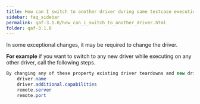 ```yaml
---
title: How can I switch to another driver during same testcase execution.
sidebar: faq_sidebar
permalink: qaf-3.1.0/how_can_i_switch_to_another_driver.html
folder: qaf-3.1.0
---
```


In some exceptional changes, it may be required to change the driver.

**For example** if you want to switch to any new driver while executing on any other driver, call the following steps.

```java
By changing any of these property existing driver teardowns and new driver instance creates
	driver.name
	driver.additional.capabilities
	remote.server
	remote.port

```			

 
